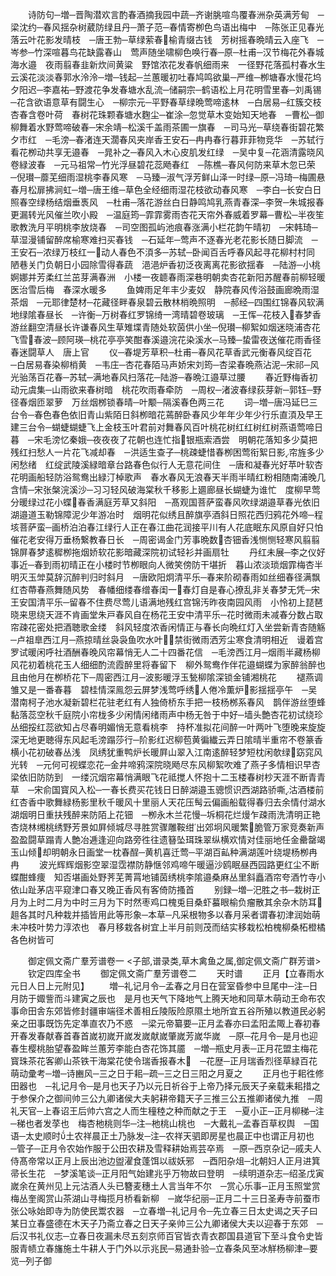 <!-- { "loadSidebar": true } -->
　　诗防句─増─晋陶潜欢言酌春酒摘我园中蔬─齐谢脁喧鸟覆春洲杂英满芳甸　─梁沈约─春风揺杂树葳防绿且丹─萧子范─春情寄栁色鸟语出梅中　─陈张正见春光落云叶花影发晴枝　─唐王勃─草绿萦春榆青缀古钱　芳树摇春晩晴云入座飞　─岑参─竹深喧暮鸟花缺露春山　莺声随坐啸柳色唤行春─原─杜甫─汉节梅花外春城海水邉　夜雨翦春韭新炊间黄粱　野馆浓花发春帆细雨来　一径野花落孤村春水生　云溪花淡淡春郭水泠泠─増─钱起─兰蕙暖初吐春鸠鸣欲巢─严维─栁塘春水慢花坞夕阳迟─李嘉祐─野渡花争发春塘水乱流─储嗣宗─鹤语松上月花明雪里春─刘禹锡─花含欲语意草有闘生心　─柳宗元─平野春草绿晩莺啼逺林　─白居易─红簇交枝杏春含卷叶荷　春树花珠颗春塘水麴尘─崔涂─忽觉草木变始知天地春　─曹松─御柳舞着水野莺啼破春─宋余靖─松溪千盖雨茶圃一旗春　─司马光─草绕春街碧花繁夕市红　─毛滂─春渚连天濶春风夹岸香王安石─冉冉春行暮菲菲物竞华　─苏轼行看花栁动共享无邉春　─晁补之─春风入木心皮肌发红绿　─吴中复─花涵清露晓风卷緑波春　─元马祖常─竹光浮昼碧花蕊飏春红　─陈樵─春风何防来草木忽已荣　─倪瓉─蘼芜细雨湿桃李春风寒　─马臻─淑气浮芳鲜山泽一时绿─原─冯琦─梅圃悬春月松扉拂涧虹─増─唐王维─草色全经细雨湿花枝欲动春风寒　─李白─长安白日照春空绿杨结烟垂褭风　─杜甫─落花游丝白日静鸣鸠乳燕青春深─李贺─朱城报春更漏转光风催兰吹小殿　─温庭筠─霏霏雾雨杏花天帘外春威着罗幕─曹松─半夜笙歌教洗月平明桃李放烧春　─司空图孤屿池痕春涨满小栏花韵午晴初　─宋韩琦─草湿漫铺留醉席榆寒难扫买春钱　─石延年─莺声不逐春光老花影长随日脚流　─王安石─浓绿万枝红一动人春色不湏多─苏轼─卧闻百舌呼春风起寻花柳村村同　陋巷关门负朝日小园除雪得春蔬　浥浥炉香初泛夜离离花影欲揺春　─陆游─小桃婀娜并芳柔红兰茁芽满春洲　小楼一夜聼春雨深巷明朝卖杏花新阳苏醒春前柳轻暖医治雪后梅　春深水暖多
　　鱼婢雨足年丰少麦奴　静院春风传浴鼓画廊晩雨湿茶烟　─元耶律楚材─花藏径畔春泉碧云散林梢晩照明　─郝经─四围红锦春风软满地绿隂春昼长　─许衡─万树春红罗锦绮一湾晴碧卷玻璃　─王恽─花枝入春梦香游丝翻空清昼长许谦春风生草雉堞青随处软茵供小坐─倪瓉─柳絮如烟迷晓浦杏花飞雪春波─顾阿瑛─桃花亭亭笑酣春溪邉浣花染溪水─马臻─蛰雷夜送催花雨香径春迷闘草人　唐上官
　　仪─春堤芳草积─杜甫─春风花草香武元衡春风绽百花　─白居易春染柳梢黄　─韦庄─杏花春陌马声娇宋刘筠─杏梁春晩燕沾泥─宋祁─风光骀荡百花春─苏轼─满地春风扫落花─陆游─春晩江邉草过腰
　　春近野梅香初动元虞集─山雨欲来春树暗　桃花吹雨春牵防　─周权─渚波春绿荻芽新─郭钰─野径春烟匝翠萝　万丝烟桞锁春晴─叶颙─隔溪春色两三花
　　词─増─唐冯延巳三台令─春色春色依旧青山紫陌日斜栁暗花蔫醉卧春风少年年少年少行乐直湏及早王建三台令─蝴蜨蝴蜨飞上金枝玉叶君前对舞春风百叶桃花树红红树红树燕语莺啼日暮　─宋毛滂忆秦娥─夜夜夜了花朝也连忙指银瓶索酒尝　明朝花落知多少莫把残红扫愁人一片花飞减却春　─洪适生查子─桃疎蜨惜春栁困莺衔絮日影帘旌多少闲愁绪　红绽武陵溪緑暗章台路春色似行人无意花间住　─唐和凝春光好苹叶软杏花明画船轻防浴鸳鸯出緑汀棹歌声　春水春风无浪春天半雨半晴红粉相随南浦晚几含情─宋张槃浣溪沙─习习轻风破海棠秋千移影上廽廊昼长蝴蜨为谁忙　度柳早莺分暖绿过花小蝶春香满庭芳草又斜阳　─髙观国菩萨蛮春风吹绿湖邉草春光依旧湖邉道玉勒锦障泥少年游冶时　烟明花似绣且醉旗亭酒斜日照花西归鸦花外啼─程垓菩萨蛮─画桥泊泊春江绿行人正在春江曲花润接平川有人花底眠东风原自好只怕催花老安得万垂杨繋教春日长　─周密谒金门芳事晩数杏钿香浅恻恻轻寒风翦翦锦屏春梦逺穉栁拖烟娇软花影暗藏深院初试轻衫并画扇牡
　　丹红未展─李之仪好事近─春到雨初晴正在小楼时节栁眼向人微笑傍防干堪折　暮山浓淡琐烟霏梅杏半明灭玉斚莫辞沉醉判归时斜月　─唐欧阳炯清平乐─春来阶砌春雨如丝细春径满飘红杏蔕春燕舞随风势　春幡细缕春缯春闺一春灯自是春心撩乱非关春梦无凭─宋王安国清平乐─留春不住费尽莺儿语满地残红宫锦汚昨夜南园风雨　小怜初上琵琶晓来思绕天涯不肯画堂朱戸春风自在杨花王安中清平乐─花时微雨未减春分数占取帘疎花密处把酒聴歌金缕　斜风轻度浓香闲情正与春长向晩红灯入坐尝新青杏随觞─卢祖臯西江月─燕掠晴丝袅袅鱼吹水叶禁街微雨洒芳尘寒食清明相近　谩着宫罗试暖闲呼社酒酬春晚风帘幕悄无人二十四番花信　─毛滂西江月─烟雨半藏杨柳风花初着桃花玉人细细酌流霞醉里将春留下　柳外鸳鸯作伴花邉蝴蝶为家醉翁醉也且由他月在栁桥花下─周密西江月─波影暖浮玉甃柳隂深锁金铺湘桃花
　　褪燕调雏又是一番春暮　碧桂情深鳯怨云屏梦浅莺呼绣人倦冷薫炉影揺揺亭午　─吴潜南柯子池水凝新碧栏花驻老红有人独倚桥东手把一枝杨桞系春风　鹊伴游丝堕蜂黏落蕊空秋千庭院小帘栊多少闲情闲绪雨声中杨无咎于中好─墙头艶杏花初试绕珍丛细挼红蕊欲知占尽春明媚悄无意看桃李　持杯准拟花间醉一叶两叶飞堕晚来旋旋深无地更聴得东风起毛滂蹋莎行─阶影红迟柳苞黄徧纎云弄日隂晴半重帘不卷篆香横小花初破春丛浅　凤绣犹重鸭炉长暖屛山翠入江南逺醉轻梦短枕闲欹绿窈窕风光转　─元何可视蝶恋花─金井啼鸦深院晓飏尽东风柳絮吹难了燕子多情相识早杏梁依旧防防到　一缕沉烟帘幕悄满眼飞花祗搅人怀抱十二玉楼春树杪天涯不断青青草　─宋俞国寳风入松─一春长费买花钱日日醉湖邉玉骢惯识西湖路骄嘶沽酒楼前红杏香中歌舞緑杨影里秋千暖风十里丽人天花压髩云偏画船载得春归去余情付湖水湖烟明日重扶残醉来防陌上花钿　─栁永木兰花慢─坼桐花烂熳乍疎雨洗清明正艳杏烧林缃桃绣野芳景如屛倾城尽寻胜赏骤雕鞍绀出郊坰风暖繁脆管万家竞奏新声　盈盈闘草蹋青人艶冶逓逢迎向路旁徃往遗簮坠珥珠翠纵横欢情对佳丽地任金罍罄竭玉山倾却明朝永日画堂一枕春酲─黄机喜迁莺─平湖百畆种满湖莲叶绕堤杨栁冉冉
　　波光辉辉烟影空翠湿霑襟防静惬邻鸡啼午暖逼沙鸥眠昼西园路更红尘不断蝶酣蜂痩　知否堪画处野荠芜菁罥地铺茵绣桃李隂邉桑麻丛里斜矗酒帘夸酒竹寺小依山趾茅店平窥津口春又晚正香风有客倚防搔首
　　别録─増─汜胜之书─栽树正月为上时二月为中时三月为下时然枣鸡口槐兎目桑虾蟇眼榆负瘤散其余杂木防耳趄各其时凡种栽并插皆用此等形象─本草─凡采根物多以春月采者谓春初津润始萌未冲枝叶势力淳浓也　春月移栽各树宜上半月前则茂而结实移栽松柏槐柳桑柘橙橘各色树皆可








　　御定佩文斋广羣芳谱卷一
<子部,谱录类,草木禽鱼之属,御定佩文斋广群芳谱>
　　钦定四库全书
　　御定佩文斋广羣芳谱卷二
　　天时谱
　　正月【立春雨水元日人日上元附见】
　　増─礼记月令─孟春之月日在营室昏参中旦尾中─注─日月防于娵訾而斗建寅之辰也　是月也天气下降地气上腾天地和同草木萌动王命布农事命田舎东郊皆修封疆审端径术善相丘陵阪险原隰土地所宜五谷所殖以教道民必躬亲之田事既饬先定凖直农乃不惑　─梁元帝纂要─正月孟春亦曰孟阳孟陬上春初春开春发春献春首春首嵗初嵗开嵗发嵗献嵗肇嵗芳嵗华嵗　─原─花月令─是月也迎春生樱桃胎望春盈眸兰蕙芳李能白杏花饰其靥　─増─瓶史月表─正月花盟主梅花寳珠茶花客卿山茶铁干海棠花使令瑞香报春木　─花歴─正月瑞香烈径草緑百花萌动彚考─増─诗豳风─三之日于耜─疏─三之日三阳之月夏之
　　正月也于耜徃修田器也　─礼记月令─是月也天子乃以元日祈谷于上帝乃择元辰天子亲载耒耜措之于参保介之御间帅三公九卿诸侯大夫躬耕帝籍天子三推三公五推卿诸侯九推　─周礼天官─上春诏王后帅六宫之人而生穜稑之种而献之于王　─夏小正─正月柳稊─注─稊也者发莩也　梅杏杝桃则华─注─杝桃山桃也　─大戴礼─孟春百草权舆　─国语─太史顺时土农祥晨正土乃脉发─注─农祥天驷即房星也晨正中也谓正月初也　─管子─正月令农始作服于公田农耕及雪释耕始焉芸卒焉　─原─西京杂记─戚夫人侍髙帝常以正月上辰出池边盥濯食蓬饵以祓妖邪　─酉阳杂俎─北朝妇人正月进箕帚长生花　─梦溪笔谈─正月阳气始建兆乎万物故曰登明　─续明道杂志─绍圣戊寅嵗余在黄州见上元沽酒人头已簪麦穗土人言当年不尔　─赏心乐事─正月玉照堂赏梅丛奎阁赏山茶湖山寻梅揽月桥看新柳　─嵗华纪丽─正月二十三日圣寿寺前蚕市张公咏始即寺为防使民鬻农器　─立春増─礼记月令─先立春三日太史谒之天子曰某日立春盛德在木天子乃斋立春之日天子亲帅三公九卿诸侯大夫以迎春于东郊　─后汉书礼仪志─立春日夜漏未尽五刻京师百官皆衣青衣郡国县道官下至斗食令史皆服青帻立春旛施土牛耕人于门外以示兆民─易通卦验─立春条风至冰觧杨柳津─要览─列子御
